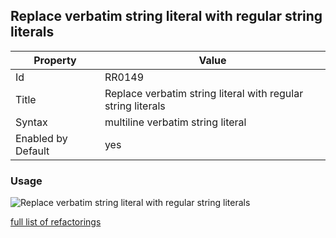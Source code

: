 ## Replace verbatim string literal with regular string literals

Property | Value
--- | ---
Id|RR0149
Title|Replace verbatim string literal with regular string literals
Syntax|multiline verbatim string literal
Enabled by Default|yes

### Usage

![Replace verbatim string literal with regular string literals](../../images/refactorings/ReplaceVerbatimStringLiteralWithRegularStringLiterals.png)

[full list of refactorings](Refactorings.md)